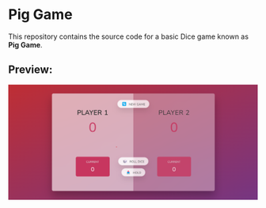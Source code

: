 # Pig Game

This repository contains the source code for a basic Dice game known as **Pig Game**.

## Preview:

![Application Preview Here](./preview.png)
